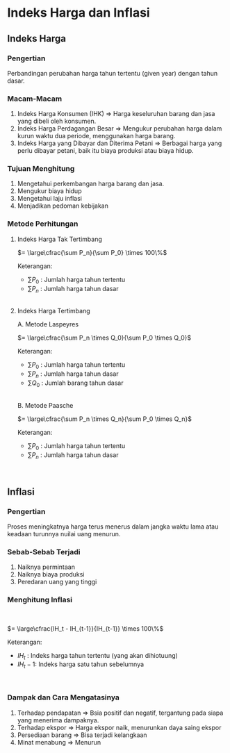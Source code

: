 # Indeks Harga dan Inflasi

## Indeks Harga

### Pengertian

Perbandingan perubahan harga tahun tertentu (given year) dengan tahun dasar.

### Macam-Macam

1. Indeks Harga Konsumen (IHK) => Harga keseluruhan barang dan jasa yang dibeli oleh konsumen.
2. Indeks Harga Perdagangan Besar => Mengukur perubahan harga dalam kurun waktu dua periode, menggunakan harga barang.
3. Indeks Harga yang Dibayar dan Diterima Petani => Berbagai harga yang perlu dibayar petani, baik itu biaya produksi atau biaya hidup.

### Tujuan Menghitung

1. Mengetahui perkembangan harga barang dan jasa.
2. Mengukur biaya hidup
3. Mengetahui laju inflasi
4. Menjadikan pedoman kebijakan

### Metode Perhitungan

1. Indeks Harga Tak Tertimbang

   $= \large\cfrac{\sum P_n}{\sum P_0} \times 100\%$

   Keterangan:

   - $\sum P_0$ : Jumlah harga tahun tertentu
   - $\sum P_n$ : Jumlah harga tahun dasar

   <br />

2. Indeks Harga Tertimbang

   A. Metode Laspeyres

   $= \large\cfrac{\sum P_n \times Q_0}{\sum P_0 \times Q_0}$

   Keterangan:

   - $\sum P_0$ : Jumlah harga tahun tertentu
   - $\sum P_n$ : Jumlah harga tahun dasar
   - $\sum Q_0$ : Jumlah barang tahun dasar

    <br />

   B. Metode Paasche

   $= \large\cfrac{\sum P_n \times Q_n}{\sum P_0 \times Q_n}$

   Keterangan:

   - $\sum P_0$ : Jumlah harga tahun tertentu
   - $\sum P_n$ : Jumlah harga tahun dasar

<br />

## Inflasi

### Pengertian

Proses meningkatnya harga terus menerus dalam jangka waktu lama atau keadaan turunnya nuilai uang menurun.

### Sebab-Sebab Terjadi

1. Naiknya permintaan
2. Naiknya biaya produksi
3. Peredaran uang yang tinggi

### Menghitung Inflasi

<br />

$= \large\cfrac{IH_t - IH_{t-1}}{IH_{t-1}} \times 100\%$

Keterangan:

- $IH_t$ : Indeks harga tahun tertentu (yang akan dihiotuung)
- $IH_t-1$: Indeks harga satu tahun sebelumnya

<br />

### Dampak dan Cara Mengatasinya

1. Terhadap pendapatan => Bsia positif dan negatif, tergantung pada siapa yang menerima dampaknya.
2. Terhadap ekspor => Harga ekspor naik, menurunkan daya saing ekspor
3. Persediaan barang => Bisa terjadi kelangkaan
4. Minat menabung => Menurun
